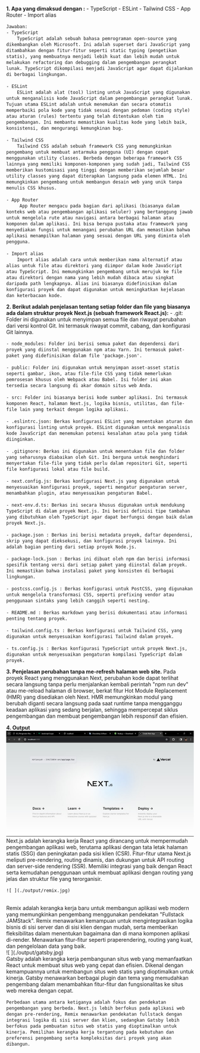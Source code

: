 **1. Apa yang dimaksud dengan :**
    - TypeScript 
    - ESLint
    - Tailwind CSS
    - App Router
    - Import alias
    
    Jawaban:
    - TypeScript
        TypeScript adalah sebuah bahasa pemrograman open-source yang dikembangkan oleh Microsoft. Ini adalah superset dari JavaScript yang ditambahkan dengan fitur-fitur seperti static typing (pengetikan statis), yang membuatnya menjadi lebih kuat dan lebih mudah untuk melakukan refactoring dan debugging dalam pengembangan perangkat lunak. TypeScript dikompilasi menjadi JavaScript agar dapat dijalankan di berbagai lingkungan.

    - ESLint
        ESLint adalah alat (tool) linting untuk JavaScript yang digunakan untuk menganalisis kode JavaScript dalam pengembangan perangkat lunak. Tujuan utama ESLint adalah untuk menemukan dan secara otomatis memperbaiki pola kode yang tidak sesuai dengan pedoman (coding style) atau aturan (rules) tertentu yang telah ditentukan oleh tim pengembangan. Ini membantu memastikan kualitas kode yang lebih baik, konsistensi, dan mengurangi kemungkinan bug.

    - Tailwind CSS
        Tailwind CSS adalah sebuah framework CSS yang memungkinkan pengembang untuk membuat antarmuka pengguna (UI) dengan cepat menggunakan utility classes. Berbeda dengan beberapa framework CSS lainnya yang memiliki komponen-komponen yang sudah jadi, Tailwind CSS memberikan kustomisasi yang tinggi dengan memberikan sejumlah besar utility classes yang dapat diterapkan langsung pada elemen HTML. Ini memungkinkan pengembang untuk membangun desain web yang unik tanpa menulis CSS khusus.

    - App Router
         App Router mengacu pada bagian dari aplikasi (biasanya dalam konteks web atau pengembangan aplikasi seluler) yang bertanggung jawab untuk mengelola rute atau navigasi antara berbagai halaman atau komponen dalam aplikasi. Ini bisa berupa pustaka atau framework yang menyediakan fungsi untuk menangani perubahan URL dan memastikan bahwa aplikasi menampilkan halaman yang sesuai dengan URL yang diminta oleh pengguna.

    - Import alias
        Import alias adalah cara untuk memberikan nama alternatif atau alias untuk file atau direktori yang diimpor dalam kode JavaScript atau TypeScript. Ini memungkinkan pengembang untuk merujuk ke file atau direktori dengan nama yang lebih mudah dibaca atau singkat daripada path lengkapnya. Alias ini biasanya didefinisikan dalam konfigurasi proyek dan dapat digunakan untuk meningkatkan kejelasan dan keterbacaan kode.

**2. Berikut adalah penjelasan tentang setiap folder dan file yang biasanya ada dalam struktur proyek   Next.js (sebuah framework React.js):**
    - .git: Folder ini digunakan untuk menyimpan semua file dan riwayat perubahan dari versi kontrol Git. Ini termasuk riwayat commit, cabang, dan konfigurasi Git lainnya.

    - node_modules: Folder ini berisi semua paket dan dependensi dari proyek yang diinstal menggunakan npm atau Yarn. Ini termasuk paket-paket yang didefinisikan dalam file 'package.json'.

    - public: Folder ini digunakan untuk menyimpan asset-asset statis seperti gambar, ikon, atau file-file CSS yang tidak memerlukan pemrosesan khusus oleh Webpack atau Babel. Isi folder ini akan tersedia secara langsung di akar domain situs web Anda.

    - src: Folder ini biasanya berisi kode sumber aplikasi. Ini termasuk komponen React, halaman Next.js, logika bisnis, utilitas, dan file-file lain yang terkait dengan logika aplikasi.

    - .eslintrc.json: Berkas konfigurasi ESLint yang menentukan aturan dan konfigurasi linting untuk proyek. ESLint digunakan untuk menganalisis kode JavaScript dan menemukan potensi kesalahan atau pola yang tidak diinginkan.

    - .gitignore: Berkas ini digunakan untuk menentukan file dan folder yang seharusnya diabaikan oleh Git. Ini berguna untuk menghindari menyertakan file-file yang tidak perlu dalam repositori Git, seperti file konfigurasi lokal atau file build.

    - next.config.js: Berkas konfigurasi Next.js yang digunakan untuk menyesuaikan konfigurasi proyek, seperti mengatur pengaturan server, menambahkan plugin, atau menyesuaikan pengaturan Babel.

    - next-env.d.ts: Berkas ini secara khusus digunakan untuk mendukung TypeScript di dalam proyek Next.js. Ini berisi definisi tipe tambahan yang dibutuhkan oleh TypeScript agar dapat berfungsi dengan baik dalam proyek Next.js.

    - package.json : Berkas ini berisi metadata proyek, daftar dependensi, skrip yang dapat dieksekusi, dan konfigurasi proyek lainnya. Ini adalah bagian penting dari setiap proyek Node.js.

    - package-lock.json : Berkas ini dibuat oleh npm dan berisi informasi spesifik tentang versi dari setiap paket yang diinstal dalam proyek. Ini memastikan bahwa instalasi paket yang konsisten di berbagai lingkungan.

    - postcss.config.js : Berkas konfigurasi untuk PostCSS, yang digunakan untuk mengelola transformasi CSS, seperti prefixing vendor atau penggunaan sintaks yang lebih canggih seperti nesting.

    - README.md : Berkas markdown yang berisi dokumentasi atau informasi penting tentang proyek.

    - tailwind.config.ts : Berkas konfigurasi untuk Tailwind CSS, yang digunakan untuk menyesuaikan konfigurasi Tailwind dalam proyek.

    - ts.config.js : Berkas konfigurasi TypeScript untuk proyek Next.js, digunakan untuk menyesuaikan pengaturan kompilasi TypeScript dalam proyek.

**3. Penjelasan perubahan tanpa me-refresh halaman web site.**
    Pada proyek React yang menggunakan Next, perubahan kode dapat terlihat secara langsung tanpa perlu menjalankan kembali perintah "npm run dev" atau me-reload halaman di browser, berkat fitur Hot Module Replacement (HMR) yang disediakan oleh Next. HMR memungkinkan modul yang berubah diganti secara langsung pada saat runtime tanpa mengganggu keadaan aplikasi yang sedang berjalan, sehingga mempercepat siklus pengembangan dan membuat pengembangan lebih responsif dan efisien.

**4. Output**
    <br>![ ](./output/next.jpg)<br>
    Next.js adalah kerangka kerja React yang dirancang untuk mempermudah pengembangan aplikasi web, terutama aplikasi dengan tata letak halaman statis (SSG) dan peningkatan pada sisi klien (CSR). Fitur-fitur utama Next.js meliputi pre-rendering, routing dinamis, dan dukungan untuk API routing dan server-side rendering (SSR). Memiliki integrasi yang baik dengan React serta kemudahan penggunaan untuk membuat aplikasi dengan routing yang jelas dan struktur file yang terorganisir.<br>

    ![ ](./output/remix.jpg)
<br>
    Remix adalah kerangka kerja baru untuk membangun aplikasi web modern yang memungkinkan pengembang menggunakan pendekatan "Fullstack JAMStack". Remix menawarkan kemampuan untuk mengintegrasikan logika bisnis di sisi server dan di sisi klien dengan mudah, serta memberikan fleksibilitas dalam menentukan bagaimana dan di mana komponen aplikasi di-render. Menawarkan fitur-fitur seperti praperendering, routing yang kuat, dan pengelolaan data yang baik.
<br>
    ![ ](./output/gatsby.jpg)
<br>
    Gatsby adalah kerangka kerja pembangunan situs web yang memanfaatkan React untuk membuat situs web yang cepat dan efisien. Dikenal dengan kemampuannya untuk membangun situs web statis yang dioptimalkan untuk kinerja. Gatsby menawarkan berbagai plugin dan tema yang memudahkan pengembang dalam menambahkan fitur-fitur dan fungsionalitas ke situs web mereka dengan cepat.

    Perbedaan utama antara ketiganya adalah fokus dan pendekatan pengembangan yang berbeda. Next.js lebih berfokus pada aplikasi web dengan pre-rendering, Remix menawarkan pendekatan fullstack dengan integrasi logika di sisi server dan klien, sedangkan Gatsby lebih berfokus pada pembuatan situs web statis yang dioptimalkan untuk kinerja. Pemilihan kerangka kerja tergantung pada kebutuhan dan preferensi pengembang serta kompleksitas dari proyek yang akan dibangun.